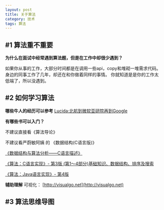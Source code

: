 ```yaml
---
layout: post
title: 关于算法
category: 技术
tags: 算法
---
```


#1 算法重不重要
--------------
**为什么在面试中经常遇到算法题，但是在工作中却很少遇到？**

如果你从事的工作，大部分时间都是在调用一些api，copy和堆砌一堆需求代码。
身边的同事工作了几年，却还在和你做着同样的事情。
你就知道是是你的工作太低端了，所以没遇到。

#2 如何学习算法
-------------
**哪些牛人的经历可以参考**
[Lucida:北航到微软亚研院再到Google](http://zh.lucida.me/blog/on-learning-algorithms/)

**有哪些书可以入门？**

不建议直接看《算法导论》

不建议看严蔚敏阿姨 的 《数据结构(C语言版)》

[《数据结构与算法分析——C语言描述》](https://book.douban.com/subject/1139426/)

[《算法：C语言实现》- 第3版 (第1～4部分)基础知识、数据结构、排序及搜索](https://book.douban.com/subject/4065258/)

[《算法：Java语言实现》- 第4版](https://book.douban.com/subject/10432347/)

**辅助理解**
可视化： [http://visualgo.net](http://visualgo.net)


#3 算法思维导图
-------------------

